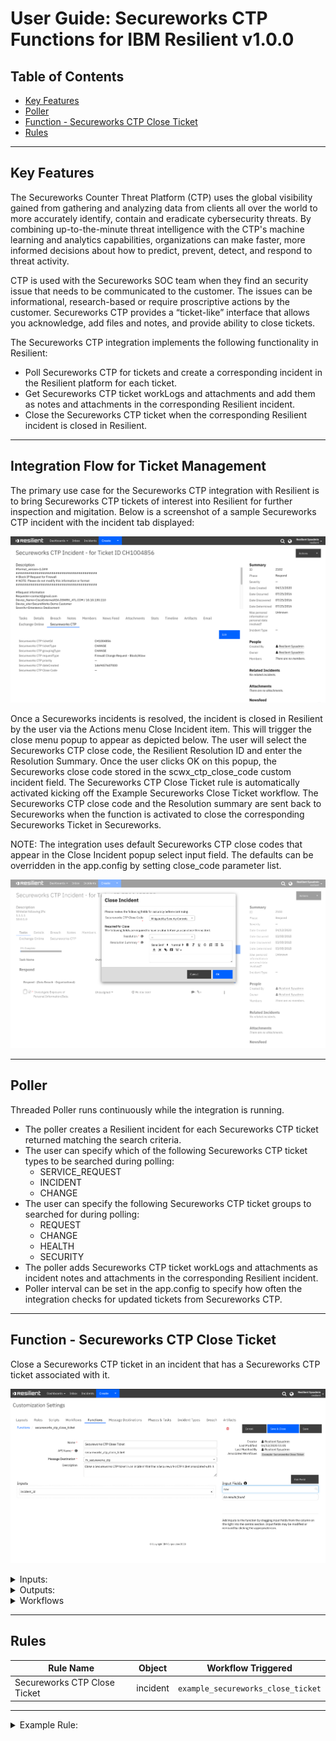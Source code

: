 <!--
  This User README.md is generated by running:
  "resilient-sdk docgen -p fn_secureworks_ctp --user-guide"

  It is best edited using a Text Editor with a Markdown Previewer. VS Code
  is a good example. Checkout https://guides.github.com/features/mastering-markdown/
  for tips on writing with Markdown

  If you make manual edits and run docgen again, a .bak file will be created

  Store any screenshots in the "doc/screenshots" directory and reference them like:
  ![screenshot: screenshot_1](./screenshots/screenshot_1.png)
-->

# **User Guide:** Secureworks CTP Functions for IBM Resilient v1.0.0

## Table of Contents
- [Key Features](#key-features)
- [Poller](#poller)
- [Function - Secureworks CTP Close Ticket](#function---secureworks-ctp-close-ticket)
- [Rules](#rules)

---

## Key Features
<!--
  List the Key Features of the Integration
-->
<p>
The Secureworks Counter Threat Platform (CTP) uses the global visibility gained from gathering and analyzing data from clients all over the world to more accurately identify, contain and eradicate cybersecurity threats. By combining up-to-the-minute threat intelligence with the CTP's machine learning and analytics capabilities, organizations can make faster, more informed decisions about how to predict, prevent, detect, and respond to threat activity.
<p>
CTP is used with the Secureworks SOC team when they find an security issue that needs to be communicated to the customer. The issues can be informational, research-based or require proscriptive actions by the customer. Secureworks CTP provides a “ticket-like” interface that allows you acknowledge, add files and notes, and provide ability to close tickets.   
<p>
The Secureworks CTP integration implements the following functionality in Resilient:

* Poll Secureworks CTP for tickets and create a corresponding incident in the Resilient platform for each ticket.
* Get Secureworks CTP ticket workLogs and attachments and add them as notes and attachments in the corresponding Resilient incident.
* Close the Secureworks CTP ticket when the corresponding Resilient incident is closed in Resilient.
---
## Integration Flow for Ticket Management

<p>
The primary use case for the Secureworks CTP integration with Resilient is to
bring Secureworks CTP tickets of interest into Resilient for further inspection and migitation. Below is a screenshot of a sample Secureworks CTP incident 
with the incident tab displayed:

![screenshot: swcx_close_ticket_incident](./screenshots/scwx_incident.png)

<p> 
Once a Secureworks incidents is resolved, the incident is closed in Resilient by the user via the Actions menu Close Incident item.  This will trigger the close menu popup to appear as depicted below.  The user will select the Secureworks CTP close code, the Resilient Resolution ID and enter the Resolution Summary.
Once the user clicks OK on this popup, the Secureworks close code stored in the scwx_ctp_close_code custom incident field.  The Secureworks CTP Close Ticket rule is automatically activated kicking off the Example Secureworks Close Ticket workflow.  The Secureworks CTP close code and the Resolution summary are sent back to Secureworks when the function is activated to close the corresponding Secureworks Ticket in Secureworks. 

<p>
NOTE: The integration uses default Secureworks CTP close codes that appear in the Close Incident popup select input field.  The defaults can be overridden in the app.config by setting close_code parameter list.

![screenshot: swcx_close_ticket_popup](./screenshots/scwx_close_ticket_popup.png)

<p>

---
## Poller
Threaded Poller runs continuously while the integration is running. 

* The poller creates a Resilient incident for each Secureworks CTP ticket returned matching the search criteria.
* The user can specify which of the following Secureworks CTP ticket types to be searched during polling:
  * SERVICE_REQUEST
  * INCIDENT
  * CHANGE
* The user can specify the following Secureworks CTP ticket groups to searched for during polling:
  * REQUEST
  * CHANGE
  * HEALTH
  * SECURITY
* The poller adds Secureworks CTP ticket workLogs and attachments as incident notes and attachments in the corresponding Resilient incident.
* Poller interval can be set in the app.config to specify how often the integration checks for updated tickets from Secureworks CTP. 

---

## Function - Secureworks CTP Close Ticket
Close a Secureworks CTP ticket in an incident that has a Secureworks CTP ticket associated with it.

 ![screenshot: fn-secureworks-ctp-close-ticket ](./screenshots/scwx_close_ticket_function.png)

<details><summary>Inputs:</summary>
<p>

| Name | Type | Required | Example | Tooltip |
| ---- | :--: | :------: | ------- | ------- |
| `incident_id` | `number` | Yes | `-` | - |

</p>
</details>

<details><summary>Outputs:</summary>
<p>

```python
results = {'version': '1.0', 
           'success': True, 
           'reason': None, 
           'content': {'code': 'SUCCESS', 
                       'ticketID': 'IN32088613'}, 
           'raw': '{"code": "SUCCESS", "ticketID": "IN32088613"}', 
           'inputs': {'incident_id': 2097}, 
           'metrics': {'version': '1.0', 'package': 
                       'fn-secureworks-ctp', 
                       'package_version': '1.0.0', 
                       'host': 'my-laptop', 
                       'execution_time_ms': 92160, 
                       'timestamp': '2020-04-14 13:53:29'
                       }
}
```

</p>
</details>

<details><summary>Workflows</summary>

The example Secureworks Close Ticket workflow calls the Close Ticket function that closes the associated Secureworks CTP ticket in Secureworks.  

![screenshot: swcx_close_ticket_workflow](./screenshots/scwx_close_ticket_workflow.png)

  <details><summary>Example Pre-Process Script:</summary>
  <p>

  ```python
  inputs.incident_id = incident.id
  ```

  </p>
  </details>

  <details><summary>Example Post-Process Script:</summary>
  <p>

  ```python
  if results.success:
  noteText = u'Secureworks ticket {0} closed.'.format(results.content['ticketID'])
elif:
  noteText = u'ERROR: unable to close Secureworks CTP ticket {0}.'.format(results.content['ticketID']) 

incident.addNote(noteText)
  ```

  </p>
  </details>

</details>

---




## Rules
| Rule Name | Object | Workflow Triggered |
| --------- | ------ | ------------------ |
| Secureworks CTP Close Ticket | incident | `example_secureworks_close_ticket` |

---

<details><summary>Example Rule:</summary>

<p>
The example Secureworks CTP Close Ticket rule is an automatic rule which is activated when an incident is closed that has a Secureworks CTP ticket id associated with it via the scwx_ctp_ticket_id custom incident field.  The rule will automatically initiate the example Close Secureworks Ticket workflow under these conditions as shown in the screenshot:

![screenshot: scwx_close_ticket_rule](./screenshots/scwx_close_ticket_rule.png)

</p>
</details>

<!--
## Inform Resilient Users
  Use this section to optionally provide additional information so that Resilient playbook 
  designer can get the maximum benefit of your integration.
-->